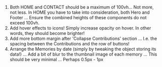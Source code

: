 1. Both HOME and CONTACT should be a maximum of 100vh... Not more, not less. In HOME you have to take into consideration, both Hero and Footer ... Ensure the combined heights of these components do not exceed 100vh.
2. Add hover effects to icons! Simply increase opacity on hover. In other words, they should become brighter!
3. Add more bottom margin after 'Collapse Contributions' section ... I.e. the spacing between the Contributions and the row of buttons!
4. Arrange the Memories by date (simply by tweaking the object storing its data!) ... Add a bit of blur to the thumbnail image of each memory ... This should be very minimal ... Perhaps 0.5px - 1px
